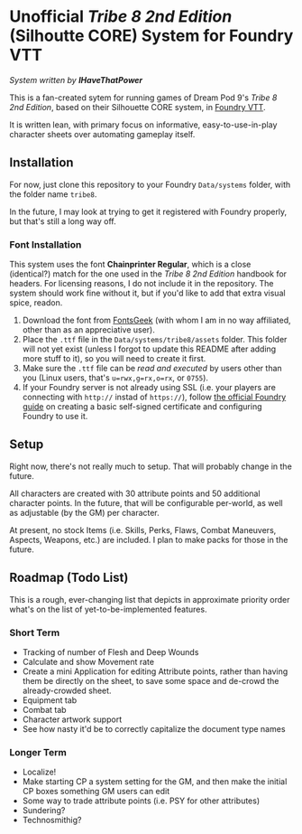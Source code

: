 # Unofficial _Tribe 8 2nd Edition_ (Silhoutte CORE) System for Foundry VTT

_System written by **IHaveThatPower**_

This is a fan-created sytem for running games of Dream Pod 9's *Tribe 8 2nd Edition*, based on their Silhouette CORE system, in [Foundry VTT](https://foundryvtt.com).

It is written lean, with primary focus on informative, easy-to-use-in-play character sheets over automating gameplay itself.

## Installation

For now, just clone this repository to your Foundry `Data/systems` folder, with the folder name `tribe8`.

In the future, I may look at trying to get it registered with Foundry properly, but that's still a long way off.

### Font Installation

This system uses the font **Chainprinter Regular**, which is a close (identical?) match for the one used in the *Tribe 8 2nd Edition* handbook for headers. For licensing reasons, I do not include it in the repository. The system should work fine without it, but if you'd like to add that extra visual spice, readon.

1. Download the font from [FontsGeek](https://fontsgeek.com/fonts/Chainprinter-Regular) (with whom I am in no way affiliated, other than as an appreciative user).
2. Place the `.ttf` file in the `Data/systems/tribe8/assets` folder. This folder will not yet exist (unless I forgot to update this README after adding more stuff to it), so you will need to create it first.
3. Make sure the `.ttf` file can be _read and executed_ by users other than you (Linux users, that's `u=rwx,g=rx,o=rx`, or `0755`).
4. If your Foundry server is not already using SSL (i.e. your players are connecting with `http://` instad of `https://`), follow [the official Foundry guide](https://foundryvtt.com/article/ssl/) on creating a basic self-signed certificate and configuring Foundry to use it.

## Setup

Right now, there's not really much to setup. That will probably change in the future.

All characters are created with 30 attribute points and 50 additional character points. In the future, that will be configurable per-world, as well as adjustable (by the GM) per character.

At present, no stock Items (i.e. Skills, Perks, Flaws, Combat Maneuvers, Aspects, Weapons, etc.) are included. I plan to make packs for those in the future.

## Roadmap (Todo List)

This is a rough, ever-changing list that depicts in approximate priority order what's on the list of yet-to-be-implemented features.

### Short Term
- Tracking of number of Flesh and Deep Wounds
- Calculate and show Movement rate
- Create a mini Application for editing Attribute points, rather than having them be directly on the sheet, to save some space and de-crowd the already-crowded sheet.
- Equipment tab
- Combat tab
- Character artwork support
- See how nasty it'd be to correctly capitalize the document type names

### Longer Term
- Localize!
- Make starting CP a system setting for the GM, and then make the initial CP boxes something GM users can edit
- Some way to trade attribute points (i.e. PSY for other attributes)
- Sundering?
- Technosmithig?
